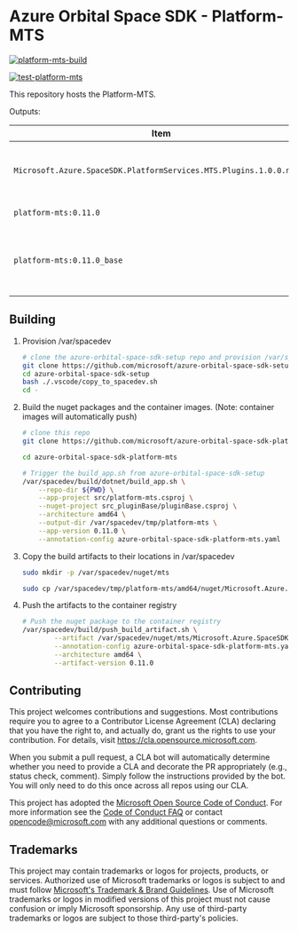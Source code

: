 # Azure Orbital Space SDK - Platform-MTS

[![platform-mts-build](https://github.com/microsoft/azure-orbital-space-sdk-platform-mts/actions/workflows/platform-mts-build-publish.yaml/badge.svg)](https://github.com/microsoft/azure-orbital-space-sdk-platform-mts/actions/workflows/platform-mts-build-publish.yaml)

[![test-platform-mts](https://github.com/microsoft/azure-orbital-space-sdk-platform-mts/actions/workflows/platform-mts-test.yaml/badge.svg)](https://github.com/microsoft/azure-orbital-space-sdk-platform-mts/actions/workflows/platform-mts-test.yaml)

This repository hosts the Platform-MTS.

Outputs:

| Item                                                                | Description                                                             |
| ------------------------------------------------------------------- | ----------------------------------------------------------------------- |
| `Microsoft.Azure.SpaceSDK.PlatformServices.MTS.Plugins.1.0.0.nupkg` | DotNet Nuget Package for building Platform-MTS Plugins                  |
| `platform-mts:0.11.0`                                               | Container image for app                                                 |
| `platform-mts:0.11.0_base`                                          | Base container image for app.  Requires SpaceSDK_Base and build service |

## Building

1. Provision /var/spacedev

    ```bash
    # clone the azure-orbital-space-sdk-setup repo and provision /var/spacedev
    git clone https://github.com/microsoft/azure-orbital-space-sdk-setup
    cd azure-orbital-space-sdk-setup
    bash ./.vscode/copy_to_spacedev.sh
    cd -
    ```

1. Build the nuget packages and the container images.  (Note: container images will automatically push)

    ```bash
    # clone this repo
    git clone https://github.com/microsoft/azure-orbital-space-sdk-platform-mts

    cd azure-orbital-space-sdk-platform-mts

    # Trigger the build_app.sh from azure-orbital-space-sdk-setup
    /var/spacedev/build/dotnet/build_app.sh \
        --repo-dir ${PWD} \
        --app-project src/platform-mts.csproj \
        --nuget-project src_pluginBase/pluginBase.csproj \
        --architecture amd64 \
        --output-dir /var/spacedev/tmp/platform-mts \
        --app-version 0.11.0 \
        --annotation-config azure-orbital-space-sdk-platform-mts.yaml
    ```

1. Copy the build artifacts to their locations in /var/spacedev

    ```bash
    sudo mkdir -p /var/spacedev/nuget/mts

    sudo cp /var/spacedev/tmp/platform-mts/amd64/nuget/Microsoft.Azure.SpaceSDK.PlatformServices.MessageTranslationService.Plugins.0.11.0.nupkg /var/spacedev/nuget/mts
    ```

1. Push the artifacts to the container registry

    ```bash
    # Push the nuget package to the container registry
    /var/spacedev/build/push_build_artifact.sh \
            --artifact /var/spacedev/nuget/mts/Microsoft.Azure.SpaceSDK.PlatformServices.MessageTranslationService.Plugins.0.11.0.nupkg \
            --annotation-config azure-orbital-space-sdk-platform-mts.yaml \
            --architecture amd64 \
            --artifact-version 0.11.0
    ```

## Contributing

This project welcomes contributions and suggestions.  Most contributions require you to agree to a
Contributor License Agreement (CLA) declaring that you have the right to, and actually do, grant us
the rights to use your contribution. For details, visit https://cla.opensource.microsoft.com.

When you submit a pull request, a CLA bot will automatically determine whether you need to provide
a CLA and decorate the PR appropriately (e.g., status check, comment). Simply follow the instructions
provided by the bot. You will only need to do this once across all repos using our CLA.

This project has adopted the [Microsoft Open Source Code of Conduct](https://opensource.microsoft.com/codeofconduct/).
For more information see the [Code of Conduct FAQ](https://opensource.microsoft.com/codeofconduct/faq/) or
contact [opencode@microsoft.com](mailto:opencode@microsoft.com) with any additional questions or comments.

## Trademarks

This project may contain trademarks or logos for projects, products, or services. Authorized use of Microsoft
trademarks or logos is subject to and must follow
[Microsoft's Trademark & Brand Guidelines](https://www.microsoft.com/en-us/legal/intellectualproperty/trademarks/usage/general).
Use of Microsoft trademarks or logos in modified versions of this project must not cause confusion or imply Microsoft sponsorship.
Any use of third-party trademarks or logos are subject to those third-party's policies.
